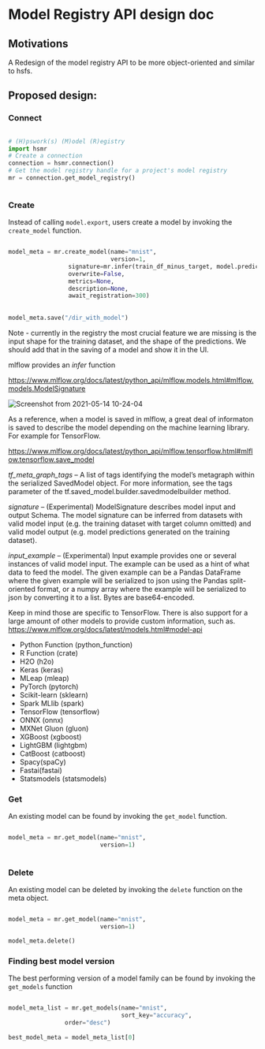 # Model Registry API design doc

## Motivations

A Redesign of the model registry API to be more object-oriented and similar to hsfs.

## Proposed design:

### Connect

```python

# (H)pswork(s) (M)odel (R)egistry
import hsmr
# Create a connection
connection = hsmr.connection()
# Get the model registry handle for a project's model registry
mr = connection.get_model_registry()



```

### Create 

Instead of calling `model.export`, users create a model by invoking the `create_model` function.

```python

model_meta = mr.create_model(name="mnist",
                             version=1,
			     signature=mr.infer(train_df_minus_target, model.predict(train_df_minus_target)),
			     overwrite=False,
			     metrics=None,
			     description=None,
			     await_registration=300)
			     
			    	     
model_meta.save("/dir_with_model")

```

Note - currently in the registry the most crucial feature we are missing is the input shape for the training dataset, and the shape of the predictions.
We should add that in the saving of a model and show it in the UI.

mlflow provides an *infer* function

https://www.mlflow.org/docs/latest/python_api/mlflow.models.html#mlflow.models.ModelSignature


![Screenshot from 2021-05-14 10-24-04](https://user-images.githubusercontent.com/9936580/118243298-930f0680-b49e-11eb-9d05-dfd86bf4bd7e.png)


As a reference, when a model is saved in mlflow, a great deal of informaton is saved to describe the model depending on the machine learning library. For example for TensorFlow.

https://www.mlflow.org/docs/latest/python_api/mlflow.tensorflow.html#mlflow.tensorflow.save_model

*tf_meta_graph_tags* – A list of tags identifying the model’s metagraph within the serialized SavedModel object. For more information, see the tags parameter of the tf.saved_model.builder.savedmodelbuilder method.

*signature* – (Experimental) ModelSignature describes model input and output Schema. The model signature can be inferred from datasets with valid model input (e.g. the training dataset with target column omitted) and valid model output (e.g. model predictions generated on the training dataset).

*input_example* – (Experimental) Input example provides one or several instances of valid model input. The example can be used as a hint of what data to feed the model. The given example can be a Pandas DataFrame where the given example will be serialized to json using the Pandas split-oriented format, or a numpy array where the example will be serialized to json by converting it to a list. Bytes are base64-encoded.

Keep in mind those are specific to TensorFlow. There is also support for a large amount of other models to provide custom information, such as.
https://www.mlflow.org/docs/latest/models.html#model-api

- Python Function (python_function)
- R Function (crate)
- H2O (h2o)
- Keras (keras)
- MLeap (mleap)
- PyTorch (pytorch)
- Scikit-learn (sklearn)
- Spark MLlib (spark)
- TensorFlow (tensorflow)
- ONNX (onnx)
- MXNet Gluon (gluon)
- XGBoost (xgboost)
- LightGBM (lightgbm)
- CatBoost (catboost)
- Spacy(spaCy)
- Fastai(fastai)
- Statsmodels (statsmodels)

### Get

An existing model can be found by invoking the `get_model` function.

```python

model_meta = mr.get_model(name="mnist",
                          version=1)			  
			  
```

### Delete

An existing model can be deleted by invoking the `delete` function on the meta object.

```python

model_meta = mr.get_model(name="mnist",
                          version=1)

model_meta.delete()

```

### Finding best model version


The best performing version of a model family can be found by invoking the `get_models` function

```python

model_meta_list = mr.get_models(name="mnist",
                                sort_key="accuracy",
				order="desc")
				
best_model_meta = model_meta_list[0]

```



